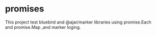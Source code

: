 # promises

This project test bluebird and @ajar/marker libraries 
using promise.Each and promise.Map ,and marker loging.
